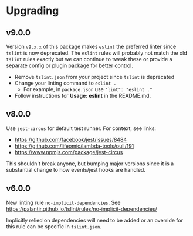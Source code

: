 # Upgrading

## v9.0.0

Version `v9.x.x` of this package makes `eslint` the preferred linter since
`tslint` is now deprecated. The `eslint` rules will probably not match the old
`tslint` rules exactly but we can continue to tweak these or provide a separate
config or plugin package for better control.

- Remove `tslint.json` from your project since `tslint` is deprecated
- Change your linting command to `eslint .`
  - For example, in `package.json` use `"lint": "eslint ."`
- Follow instructions for **Usage: eslint** in the README.md.

## v8.0.0

Use `jest-circus` for default test runner. For context, see links:

- https://github.com/facebook/jest/issues/8484
- https://github.com/lifeomic/lambda-tools/pull/191
- https://www.npmjs.com/package/jest-circus

This shouldn't break anyone, but bumping major versions since it is a
substantial change to how events/jest hooks are handled.

## v6.0.0

New linting rule `no-implicit-dependencies`. See
<https://palantir.github.io/tslint/rules/no-implicit-dependencies/>

Implicitly relied on dependencies will need to be added or an override for this
rule can be specific in `tslint.json`.
